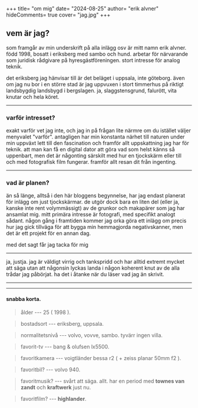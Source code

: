 +++
title= "om mig"
date= "2024-08-25"
author= "erik alvner"
hideComments= true
cover= "jag.jpg"
+++

## vem är jag?
som framgår av min underskrift på alla inlägg osv är mitt namn erik alvner. född 1998, bosatt i eriksberg med sambo och hund. arbetar för närvarande som juridisk rådgivare på hyresgästföreningen. stort intresse för analog teknik.

det eriksberg jag hänvisar till är det beläget i uppsala, inte göteborg. även om jag nu bor i en större stad är jag uppvuxen i stort timmerhus på riktigt landsbygdig landsbygd i bergslagen. ja, slaggstensgrund, falurött, vita knutar och hela köret. 

---

### varför intresset?
exakt varför vet jag inte, och jag in på frågan lite närmre om du istället väljer menyvalet "varför". antagligen har min konstanta närhet till naturen under min uppväxt lett till den fascination och framför allt uppskattning jag har för teknik. att man kan få en digital dator att göra vad som helst känns så uppenbart, men det är någonting särskilt med hur en tjockskärm eller till och med fotografisk film fungerar. framför allt resan dit från ingenting.



---

### vad är planen?
än så länge, alltså i den här bloggens begynnelse, har jag endast planerat för inlägg om just tjockskärmar. de utgör dock bara en liten del (eller ja, kanske inte rent volymmässigt) av de grunkor och makapärer som jag har ansamlat mig. mitt primära intresse är fotografi, med specifikt analogt sådant. någon gång i framtiden kommer jag orka göra ett inlägg om precis hur jag gick tillväga för att bygga min hemmagjorda negativskanner, men det är ett projekt för en annan dag.

med det sagt får jag tacka för mig 

---

ja, justja. jag är väldigt virrig och tankspridd och har alltid extremt mycket att säga utan att någonsin lyckas landa i någon koherent knut av de alla trådar jag påbörjat. ha det i åtanke när du läser vad jag än skrivit.

---

---



#### snabba korta.
 
> ålder --- 25 ( 1998 ).

> bostadsort --- eriksberg, uppsala.

> normalitetsnivå --- volvo, vovve, sambo. tyvärr ingen villa.

> favorit-tv --- bang & olufsen lx5500.

> favoritkamera --- voigtländer bessa r2 ( + zeiss planar 50mm f2 ).

> favoritbil? --- volvo 940.

> favoritmusik? --- svårt att säga. allt. har en period med **townes van zandt** och **kraftwerk** just nu.

> favoritfilm? --- **highlander**.